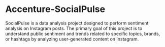 # Accenture-SocialPulse
SocialPulse is a data analysis project designed to perform sentiment analysis on Instagram posts. The primary goal of this project is to understand public sentiment and trends related to specific topics, brands, or hashtags by analyzing user-generated content on Instagram.
